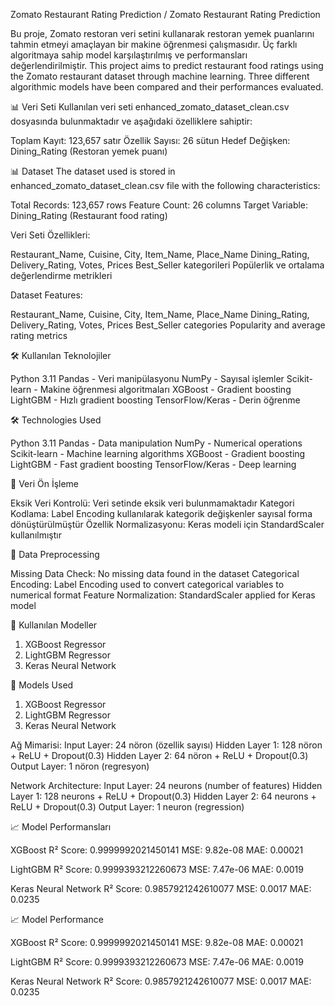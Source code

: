 Zomato Restaurant Rating Prediction / Zomato Restaurant Rating Prediction

Bu proje, Zomato restoran veri setini kullanarak restoran yemek puanlarını tahmin etmeyi amaçlayan bir makine öğrenmesi çalışmasıdır. Üç farklı algoritmaya sahip model karşılaştırılmış ve performansları değerlendirilmiştir.
This project aims to predict restaurant food ratings using the Zomato restaurant dataset through machine learning. Three different algorithmic models have been compared and their performances evaluated.

📊 Veri Seti
Kullanılan veri seti enhanced_zomato_dataset_clean.csv dosyasında bulunmaktadır ve aşağıdaki özelliklere sahiptir:

Toplam Kayıt: 123,657 satır
Özellik Sayısı: 26 sütun
Hedef Değişken: Dining_Rating (Restoran yemek puanı)

📊 Dataset
The dataset used is stored in enhanced_zomato_dataset_clean.csv file with the following characteristics:

Total Records: 123,657 rows
Feature Count: 26 columns
Target Variable: Dining_Rating (Restaurant food rating)

Veri Seti Özellikleri:

Restaurant_Name, Cuisine, City, Item_Name, Place_Name
Dining_Rating, Delivery_Rating, Votes, Prices
Best_Seller kategorileri
Popülerlik ve ortalama değerlendirme metrikleri

Dataset Features:

Restaurant_Name, Cuisine, City, Item_Name, Place_Name
Dining_Rating, Delivery_Rating, Votes, Prices
Best_Seller categories
Popularity and average rating metrics

🛠️ Kullanılan Teknolojiler

Python 3.11
Pandas - Veri manipülasyonu
NumPy - Sayısal işlemler
Scikit-learn - Makine öğrenmesi algoritmaları
XGBoost - Gradient boosting
LightGBM - Hızlı gradient boosting
TensorFlow/Keras - Derin öğrenme

🛠️ Technologies Used

Python 3.11
Pandas - Data manipulation
NumPy - Numerical operations
Scikit-learn - Machine learning algorithms
XGBoost - Gradient boosting
LightGBM - Fast gradient boosting
TensorFlow/Keras - Deep learning

🔧 Veri Ön İşleme

Eksik Veri Kontrolü: Veri setinde eksik veri bulunmamaktadır
Kategori Kodlama: Label Encoding kullanılarak kategorik değişkenler sayısal forma dönüştürülmüştür
Özellik Normalizasyonu: Keras modeli için StandardScaler kullanılmıştır

🔧 Data Preprocessing

Missing Data Check: No missing data found in the dataset
Categorical Encoding: Label Encoding used to convert categorical variables to numerical format
Feature Normalization: StandardScaler applied for Keras model

🤖 Kullanılan Modeller
1. XGBoost Regressor
2. LightGBM Regressor
3. Keras Neural Network

🤖 Models Used
1. XGBoost Regressor
2. LightGBM Regressor
3. Keras Neural Network

Ağ Mimarisi:
Input Layer: 24 nöron (özellik sayısı)
Hidden Layer 1: 128 nöron + ReLU + Dropout(0.3)
Hidden Layer 2: 64 nöron + ReLU + Dropout(0.3)
Output Layer: 1 nöron (regresyon)

Network Architecture:
Input Layer: 24 neurons (number of features)
Hidden Layer 1: 128 neurons + ReLU + Dropout(0.3)
Hidden Layer 2: 64 neurons + ReLU + Dropout(0.3)
Output Layer: 1 neuron (regression)

📈 Model Performansları

XGBoost
R² Score: 0.9999992021450141
MSE: 9.82e-08
MAE: 0.00021

LightGBM
R² Score: 0.9999393212260673
MSE: 7.47e-06
MAE: 0.0019

Keras Neural Network
R² Score: 0.9857921242610077
MSE: 0.0017
MAE: 0.0235

📈 Model Performance

XGBoost
R² Score: 0.9999992021450141
MSE: 9.82e-08
MAE: 0.00021

LightGBM
R² Score: 0.9999393212260673
MSE: 7.47e-06
MAE: 0.0019

Keras Neural Network
R² Score: 0.9857921242610077
MSE: 0.0017
MAE: 0.0235

